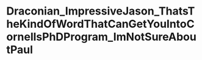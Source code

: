 # Draconian_ImpressiveJason_ThatsTheKindOfWordThatCanGetYouIntoCornellsPhDProgram_ImNotSureAboutPaul